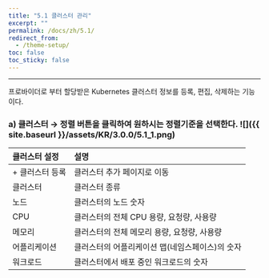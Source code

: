 ```yaml
---
title: "5.1 클러스터 관리"
excerpt: ""
permalink: /docs/zh/5.1/
redirect_from:
  - /theme-setup/
toc: false
toc_sticky: false
---
```


---
프로바이더로 부터 할당받은 Kubernetes 클러스터 정보를 등록, 편집, 삭제하는 기능이다.

### a\) 클러스터  →  정렬 버튼을 클릭하여 원하시는 정렬기준을 선택한다. ![]({{ site.baseurl }}/assets/KR/3.0.0/5.1_1.png)

| **클러스터 설정** | **설명** |
| :--- | :--- |
| + 클러스터 등록 | 클러스터 추가 페이지로 이동 |
| 클러스터 | 클러스터 종류 |
| 노드 | 클러스터의 노드 숫자 |
| CPU | 클러스터의 전체 CPU 용량, 요청량, 사용량 |
| 메모리 | 클러스터의 전체 메모리 용량, 요청량, 사용량 |
| 어플리케이션 | 클러스터의 어플리케이션 맵\(네임스페이스\)의 숫자 |
| 워크로드 | 클러스터에서 배포 중인 워크로드의 숫자 |
